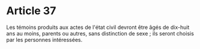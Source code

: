 # Article 37

Les témoins produits aux actes de l'état civil devront être âgés de dix-huit ans au moins, parents ou autres, sans distinction de sexe ; ils seront choisis par les personnes intéressées.